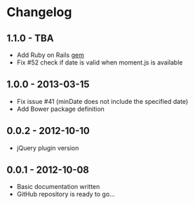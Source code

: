 # Changelog

## 1.1.0 - TBA

- Add Ruby on Rails [gem](https://rubygems.org/gems/pikaday-gem)
- Fix #52 check if date is valid when moment.js is available

## 1.0.0 - 2013-03-15

- Fix issue #41 (minDate does not include the specified date)
- Add Bower package definition

## 0.0.2 - 2012-10-10

- jQuery plugin version

## 0.0.1 - 2012-10-08

- Basic documentation written
- GitHub repository is ready to go…
